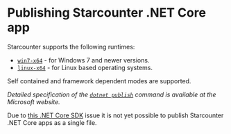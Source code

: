 # Publishing Starcounter .NET Core app

Starcounter supports the following runtimes:

- [`win7-x64`](https://docs.microsoft.com/en-us/dotnet/core/rid-catalog#windows-rids) - for Windows 7 and newer versions.
- [`linux-x64`](https://docs.microsoft.com/en-us/dotnet/core/rid-catalog#linux-rids) - for Linux based operating systems.

Self contained and framework dependent modes are supported.

_Detailed specification of the [`dotnet publish`]((https://docs.microsoft.com/en-us/dotnet/core/tools/dotnet-publish?tabs=netcore21)) command is available at the Microsoft website._

Due to [this .NET Core SDK](https://github.com/dotnet/sdk/issues/3510) issue it is not yet possible to publish Starcounter .NET Core apps as a single file.
